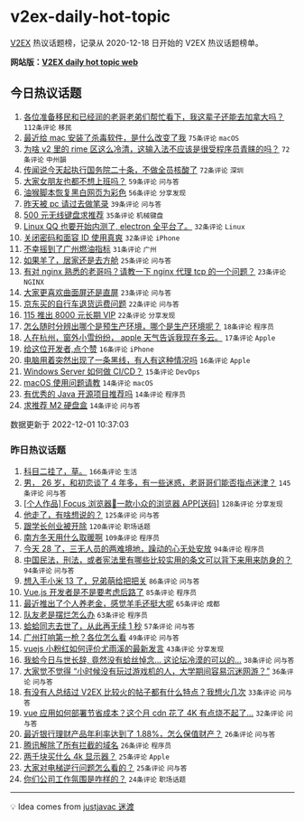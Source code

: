 # v2ex-daily-hot-topic

[V2EX](https://www.v2ex.com/) 热议话题榜，记录从 2020-12-18 日开始的 V2EX 热议话题榜单。

**网站版：[V2EX daily hot topic web](https://boojack.github.io/v2ex-daily-hot-topic-web/)**

## 今日热议话题

<!-- TODAY BEGIN -->

1. [各位准备移民和已经润的老哥老弟们帮忙看下，我这辈子还能去加拿大吗？](https://www.v2ex.com/t/899286) `112条评论` `移民`
1. [最近给 mac 安装了杀毒软件，是什么改变了我](https://www.v2ex.com/t/899225) `75条评论` `macOS`
1. [为啥 v2 里的 rime 区这么冷清，这输入法不应该是很受程序员青睐的吗？](https://www.v2ex.com/t/899276) `72条评论` `中州韻`
1. [传闻说今天起执行国务院二十条，不做全员核酸了](https://www.v2ex.com/t/899267) `72条评论` `深圳`
1. [大家女朋友也都不想上班吗？](https://www.v2ex.com/t/899373) `59条评论` `问与答`
1. [油猴脚本恢复黑白网页为彩色](https://www.v2ex.com/t/899235) `56条评论` `分享发现`
1. [昨天被 pc 请过去做笔录](https://www.v2ex.com/t/899310) `39条评论` `问与答`
1. [500 元无线键盘求推荐](https://www.v2ex.com/t/899245) `35条评论` `机械键盘`
1. [Linux QQ 也要开始内测了, electron 全平台了。](https://www.v2ex.com/t/899343) `32条评论` `Linux`
1. [关闭密码和面容 ID 使用真爽](https://www.v2ex.com/t/899311) `32条评论` `iPhone`
1. [不幸摇到了广州燃油指标](https://www.v2ex.com/t/899262) `31条评论` `广州`
1. [如果羊了，居家还是去方舱](https://www.v2ex.com/t/899309) `25条评论` `问与答`
1. [有对 nginx 熟悉的老哥吗？请教一下 nginx 代理 tcp 的一个问题？](https://www.v2ex.com/t/899278) `23条评论` `NGINX`
1. [大家更喜欢曲面屏还是直屏](https://www.v2ex.com/t/899256) `23条评论` `问与答`
1. [京东买的自行车退货运费问题](https://www.v2ex.com/t/899306) `22条评论` `问与答`
1. [115 推出 8000 元长期 VIP](https://www.v2ex.com/t/899241) `22条评论` `分享发现`
1. [怎么随时分辨出哪个是预生产环境，哪个是生产环境呢？](https://www.v2ex.com/t/899247) `18条评论` `程序员`
1. [人在杭州，窗外小雪纷纷， apple 天气告诉我现在多云。](https://www.v2ex.com/t/899315) `17条评论` `Apple`
1. [给这位开发者,点个赞](https://www.v2ex.com/t/899265) `16条评论` `iPhone`
1. [电脑用着突然出现了一条黑线，有人有这种情况吗](https://www.v2ex.com/t/899233) `16条评论` `Apple`
1. [Windows Server 如何做 CI/CD？](https://www.v2ex.com/t/899274) `15条评论` `DevOps`
1. [macOS 使用问题请教](https://www.v2ex.com/t/899352) `14条评论` `macOS`
1. [有优秀的 Java 开源项目推荐吗](https://www.v2ex.com/t/899316) `14条评论` `程序员`
1. [求推荐 M2 硬盘盒](https://www.v2ex.com/t/899275) `14条评论` `问与答`

数据更新于 2022-12-01 10:37:03

<!-- TODAY END -->

### 昨日热议话题

<!-- YESTERDAY BEGIN -->

1. [科目二挂了，草。](https://www.v2ex.com/t/899050) `166条评论` `生活`
1. [男， 26 岁，和初恋谈了 4 年多，有一些迷惑，老哥哥们能否指点迷津？](https://www.v2ex.com/t/899026) `145条评论` `问与答`
1. [[个人作品] Focus 浏览器🚀一款小众的浏览器 APP[送码]](https://www.v2ex.com/t/899004) `128条评论` `分享发现`
1. [他走了，有啥想说的？](https://www.v2ex.com/t/899118) `125条评论` `问与答`
1. [跟学长创业被开除](https://www.v2ex.com/t/899021) `120条评论` `职场话题`
1. [南方冬天用什么取暖啊](https://www.v2ex.com/t/899099) `109条评论` `程序员`
1. [今天 28 了，三无人员的两难境地，躁动的心无处安放](https://www.v2ex.com/t/898993) `94条评论` `程序员`
1. [中国民法，刑法，或者宪法里有哪些比较实用的条文可以背下来用来防身的？](https://www.v2ex.com/t/899084) `94条评论` `问与答`
1. [想入手小米 13 了，兄弟萌给把把关](https://www.v2ex.com/t/899045) `86条评论` `问与答`
1. [Vue.js 开发者是不是要考虑后路了](https://www.v2ex.com/t/899106) `85条评论` `程序员`
1. [最近推出了个人养老金，感觉羊毛还挺大呢](https://www.v2ex.com/t/898978) `65条评论` `成都`
1. [队友老是摆烂怎么办](https://www.v2ex.com/t/899005) `63条评论` `程序员`
1. [蛤蛤同志去世了，从此再无续 1 秒](https://www.v2ex.com/t/899112) `57条评论` `问与答`
1. [广州打响第一枪？各位怎么看](https://www.v2ex.com/t/899107) `49条评论` `问与答`
1. [vuejs 小粉红如何评价尤雨溪的最新发言](https://www.v2ex.com/t/899126) `43条评论` `分享发现`
1. [我蛤今日与世长辞, 竟然没有蛤丝悼念... 这论坛冷漠的可以的...](https://www.v2ex.com/t/899150) `38条评论` `问与答`
1. [大家觉不觉得 “小时候没有玩过游戏机的人，大学期间容易沉迷网游？”](https://www.v2ex.com/t/899036) `36条评论` `问与答`
1. [有没有人总结过 V2EX 比较火的帖子都有什么特点？我想火几次](https://www.v2ex.com/t/898972) `33条评论` `问与答`
1. [vue 应用如何部署节省成本？这个月 cdn 花了 4K 有点烧不起了...](https://www.v2ex.com/t/899198) `32条评论` `问与答`
1. [最近银行理财产品年利率达到了 1.88%，怎么保值财产？](https://www.v2ex.com/t/898992) `26条评论` `问与答`
1. [腾讯解除了所有拦截的域名](https://www.v2ex.com/t/898953) `26条评论` `程序员`
1. [两千块买什么 4k 显示器？](https://www.v2ex.com/t/899083) `25条评论` `Apple`
1. [大家对电梯逆行问题怎么看的？](https://www.v2ex.com/t/898988) `25条评论` `问与答`
1. [你们公司工作氛围是咋样的？](https://www.v2ex.com/t/898960) `24条评论` `职场话题`

<!-- YESTERDAY END -->

---

💡 Idea comes from [justjavac 迷渡](https://github.com/justjavac/)
